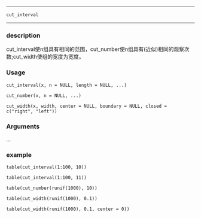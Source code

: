 ***********

`cut_interval`

**********

### description

cut_interval使n组具有相同的范围，cut_number使n组具有(近似)相同的观察次数;cut_width使组的宽度为宽度。

### Usage

`cut_interval(x, n = NULL, length = NULL, ...)`

`cut_number(x, n = NULL, ...)`

`cut_width(x, width, center = NULL, boundary = NULL, closed = c("right", "left"))`

### Arguments

...

### example

`table(cut_interval(1:100, 10))`

`table(cut_interval(1:100, 11))`

`table(cut_number(runif(1000), 10))`

`table(cut_width(runif(1000), 0.1))`

`table(cut_width(runif(1000), 0.1, center = 0))`
